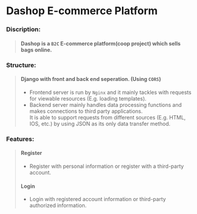 # Dashop E-commerce Platform  

### Discription:   
>#### Dashop is a `B2C` E-commerce platform(coop project) which sells bags online.  

### Structure:    
>#### Django with front and back end seperation.  (Using `CORS`)
>* Frontend server is run by `Nginx` and it mainly tackles with requests for viewable resources (E.g. loading templates).  
>* Backend server mainly handles data processing functions and makes connections to third party applications.  
> It is able to support requests from different sources (E.g. HTML, IOS, etc.) by using JSON as its only data transfer method.


### Features:
>#### Register
>* Register with personal information or register with a third-party account.
>#### Login  
>* Login with registered account information or third-party authorized information.  
